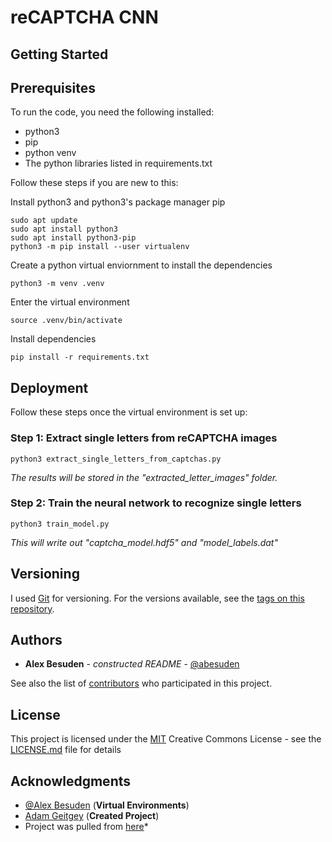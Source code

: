 # reCAPTCHA CNN

## Getting Started


## Prerequisites

To run the code, you need the following installed:

 * python3
 * pip
 * python venv
 * The python libraries listed in requirements.txt

Follow these steps if you are new to this:

Install python3 and python3's package manager pip
```
sudo apt update
sudo apt install python3
sudo apt install python3-pip
python3 -m pip install --user virtualenv
```

Create a python virtual enviornment to install the dependencies
```
python3 -m venv .venv
```

Enter the virtual environment
```
source .venv/bin/activate
```

Install dependencies
```
pip install -r requirements.txt
```

## Deployment

Follow these steps once the virtual environment is set up:

### Step 1: Extract single letters from reCAPTCHA images

```
python3 extract_single_letters_from_captchas.py
```
*The results will be stored in the "extracted_letter_images" folder.*


### Step 2: Train the neural network to recognize single letters

```
python3 train_model.py
```
*This will write out "captcha_model.hdf5" and "model_labels.dat"*

## Versioning

I used [Git](https://git-scm.com/doc) for versioning. For the versions available, see the [tags on this repository](https://github.com/artificiall-intelligence/tags).

## Authors

* **Alex Besuden** - *constructed README* - [@abesuden](https://github.com/abesuden)

See also the list of [contributors](https://github.com/abesuden/artificial-intelligence/contributors) who participated in this project.

## License

This project is licensed under the [MIT](LICENSE.md) Creative Commons License - see the [LICENSE.md](LICENSE.md) file for details

## Acknowledgments

* [@Alex Besuden](https://github.com/abesuden) (**Virtual Environments**)
* [Adam Geitgey](https://github.com/ageitgey) (**Created Project**)
* Project was pulled from [here](https://medium.com/@ageitgey/how-to-break-a-captcha-system-in-15-minutes-with-machine-learning-dbebb035a710)*



